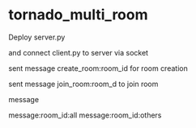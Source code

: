 # tornado_multi_room

Deploy server.py

and connect client.py to server via socket

sent message create_room:room_id     for room creation

sent message join_room:room_d to join room

message

message:room_id:all
message:room_id:others
